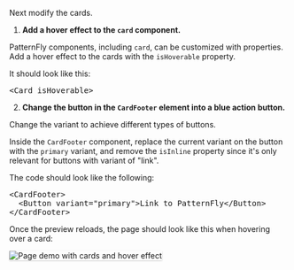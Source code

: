 Next modify the cards.

1) <strong>Add a hover effect to the `card` component.</strong>

PatternFly components, including `card`, can be customized with properties. Add a hover effect to the cards with the `isHoverable` property.

It should look like this:

<pre class="file" data-target="clipboard">
&lt;Card isHoverable&gt;
</pre>

2) <strong>Change the button in the `CardFooter` element into a blue action button.</strong>

Change the variant to achieve different types of buttons.

Inside the `CardFooter` component, replace the current variant on the button with the `primary` variant, and remove the `isInline` property since it's only relevant for buttons with variant of "link".

The code should look like the following:

<pre class="file" data-target="clipboard">
&lt;CardFooter&gt;
  &lt;Button variant="primary"&gt;Link to PatternFly&lt;/Button&gt;
&lt;/CardFooter&gt;
</pre>

Once the preview reloads, the page should look like this when hovering over a card:

<img src="react-customize/assets/step3.png" alt="Page demo with cards and hover effect" style="box-shadow: rgba(3, 3, 3, 0.2) 0px 1.25px 2.5px 0px;" />

